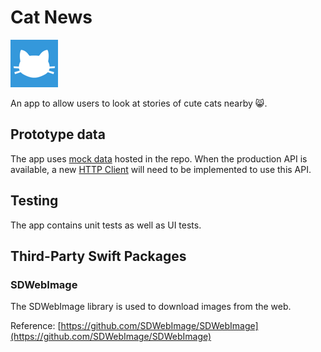 # Cat News

![Cat News](Docs/images/cat-news.png)

An app to allow users to look at stories of cute cats nearby 😸.

## Prototype data

The app uses [mock data](https://github.com/adamayoung/CatNews/tree/main/Packages/CatNewsCore/Tests/CatNewsCoreTests/MockData) hosted in the repo. When the production API is available, a new [HTTP Client](https://github.com/adamayoung/CatNews/tree/main/Packages/CatNewsCore/Sources/CatNewsCore/Client/HTTPClient.swift) will need to be implemented to use this API.

## Testing

The app contains unit tests as well as UI tests.

## Third-Party Swift Packages

### SDWebImage

The SDWebImage library is used to download images from the web.

Reference: [https://github.com/SDWebImage/SDWebImage](https://github.com/SDWebImage/SDWebImage)
